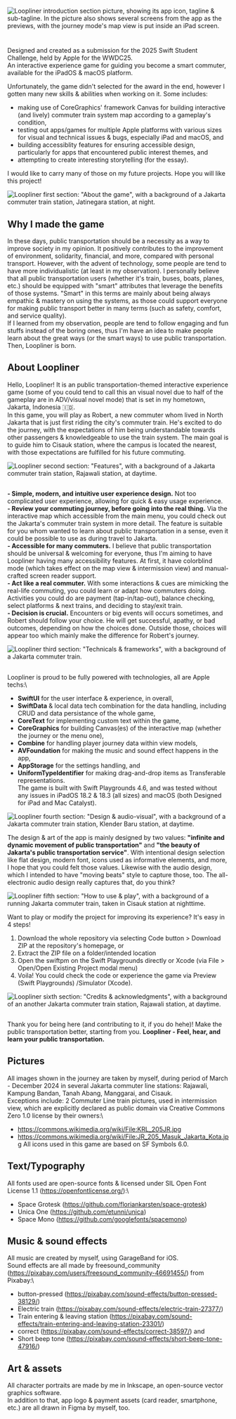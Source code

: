 ![Loopliner introduction section picture, showing its app icon, tagline & sub-tagline. In the picture also shows several screens from the app as the previews, with the journey mode's map view is put inside an iPad screen.](https://github.com/lonard2/Loopliner/blob/main/README%20Assets/Loopliner%20intro.png)

#
Designed and created as a submission for the 2025 Swift Student Challenge, held by Apple for the WWDC25.\
An interactive experience game for guiding you become a smart commuter, available for the iPadOS & macOS platform.

Unfortunately, the game didn't selected for the award in the end, however I gotten many new skills & abilities when working on it.
Some includes:
- making use of CoreGraphics' framework Canvas for building interactive (and lively) commuter train system map according to a gameplay's condition,
- testing out apps/games for multiple Apple platforms with various sizes for visual and technical issues & bugs, especially iPad and macOS, and
- building accessiblity features for ensuring accessible design, particularly for apps that encountered public interest themes, and
- attempting to create interesting storytelling (for the essay).

I would like to carry many of those on my future projects.
Hope you will like this project!

![Loopliner first section: "About the game", with a background of a Jakarta commuter train station, Jatinegara station, at night.](https://github.com/lonard2/Loopliner/blob/main/README%20Assets/Section%201.png)
## Why I made the game
In these days, public transportation should be a necessity as a way to improve society in my opinion. It positively contributes to the improvement of environment, solidarity, financial, and more, compared with personal transport. However, with the advent of technology, some people are tend to have more individualistic (at least in my observation). I personally believe that all public transportation users (whether it's train, buses, boats, planes, etc.) should be equipped with "smart" attributes that leverage the benefits of those systems. "Smart" in this terms are mainly about being always empathic & mastery on using the systems, as those could support everyone for making public transport better in many terms (such as safety, comfort, and service quality).\
If I learned from my observation, people are tend to follow engaging and fun stuffs instead of the boring ones, thus I'm have an idea to make people learn about the great ways (or the smart ways) to use public transportation. Then, Loopliner is born.

## About Loopliner
Hello, Loopliner! It is an public transportation-themed interactive experience game (some of you could tend to call this an visual novel due to half of the gameplay are in ADV/visual novel mode) that is set in my hometown, Jakarta, Indonesia 🇮🇩.\
In this game, you will play as Robert, a new commuter whom lived in North Jakarta that is just first riding the city's commuter train. He's excited to do the journey, with the expectations of him being understandable towards other passengers & knowledgeable to use the train system. The main goal is to guide him to Cisauk station, where the campus is located the nearest, with those expectations are fulfilled for his future commuting.

![Loopliner second section: "Features", with a background of a Jakarta commuter train station, Rajawali station, at daytime.](https://github.com/lonard2/Loopliner/blob/main/README%20Assets/Section%202.png)
##
**- Simple, modern, and intuitive user experience design.** Not too complicated user experience, allowing for quick & easy usage experience.\
**- Review your commuting journey, before going into the real thing.** Via the interactive map which accessible from the main menu, you could check out the Jakarta's commuter train system in more detail. The feature is suitable for you whom wanted to learn about public transportation in a sense, even it could be possible to use as during travel to Jakarta.\
**- Accessible for many commuters.** I believe that public transportation should be universal & welcoming for everyone, thus I'm aiming to have Loopliner having many accessibility features. At first, it have colorblind mode (which takes effect on the map view & intermission view) and manual-crafted screen reader support.\
**- Act like a real commuter.** With some interactions & cues are mimicking the real-life commuting, you could learn or adapt how commuters doing. Activities you could do are payment (tap-in/tap-out), balance checking, select platforms & next trains, and deciding to stay/exit train.\
**- Decision is crucial.** Encounters or big events will occurs sometimes, and Robert should follow your choice. He will get successful, apathy, or bad outcomes, depending on how the choices done. Outside those, choices will appear too which mainly make the difference for Robert's journey.

![Loopliner third section: "Technicals & frameworks", with a background of a Jakarta commuter train.](https://github.com/lonard2/Loopliner/blob/main/README%20Assets/Section%203.png)
##
Loopliner is proud to be fully powered with technologies, all are Apple techs:\
- **SwiftUI** for the user interface & experience, in overall,
- **SwiftData** & local data tech combination for the data handling, including CRUD and data persistance of the whole game,
- **CoreText** for implementing custom text within the game,
- **CoreGraphics** for building Canvas(es) of the interactive map (whether the journey or the menu one),
- **Combine** for handling player journey data within view models,
- **AVFoundation** for making the music and sound effect happens in the app,
- **AppStorage** for the settings handling, and
- **UniformTypeIdentifier** for making drag-and-drop items as Transferable representations.
\
The game is built with Swift Playgrounds 4.6, and was tested without any issues in iPadOS 18.2 & 18.3 (all sizes) and macOS (both Designed for iPad and Mac Catalyst).

![Loopliner fourth section: "Design & audio-visual", with a background of a Jakarta commuter train station, Klender Baru station, at daytime.](https://github.com/lonard2/Loopliner/blob/main/README%20Assets/Section%204.png)

The design & art of the app is mainly designed by two values: **"infinite and dynamic movement of public transportation"** and **"the beauty of Jakarta's public transportation service"**. 
With intentional design selection like flat design, modern font, icons used as informative elements, and more, I hope that you could felt those values. Likewise with the audio design, which I intended to have "moving beats" style to capture those, too. The all-electronic audio design really captures that, do you think?

![Loopliner fifth section: "How to use & play", with a background of a running Jakarta commuter train, taken in Cisauk station at nighttime.](https://github.com/lonard2/Loopliner/blob/main/README%20Assets/Section%206.png)

Want to play or modify the project for improving its experience? It's easy in 4 steps!

1. Download the whole repository via selecting Code button > Download ZIP at the repository's homepage, or
2. Extract the ZIP file on a folder/intended location
3. Open the swiftpm on the Swift Playgrounds directly or Xcode (via File > Open/Open Existing Project modal menu)
4. Voila! You could check the code or experience the game via Preview (Swift Playgrounds) /Simulator (Xcode).

![Loopliner sixth section: "Credits & acknowledgments", with a background of an another Jakarta commuter train station, Rajawali station, at daytime.](https://github.com/lonard2/Loopliner/blob/main/README%20Assets/Section%205.png)

##
Thank you for being here (and contributing to it, if you do hehe)! Make the public transportation better, starting from you.
**Loopliner - Feel, hear, and learn your public transportation.**

## Pictures
All images shown in the journey are taken by myself,  during period of March - December 2024 in several Jakarta commuter line stations: Rajawali, Kampung Bandan, Tanah Abang, Manggarai, and Cisauk.\
Exceptions include: 2 Commuter Line train pictures, used in intermission view, which are explicitly declared as public domain via Creative Commons Zero 1.0 license by their owners:\
- https://commons.wikimedia.org/wiki/File:KRL_205JR.jpg
- https://commons.wikimedia.org/wiki/File:JR_205_Masuk_Jakarta_Kota.jpg
All icons used in this game are based on SF Symbols 6.0.

## Text/Typography
All fonts used are open-source fonts & licensed under SIL Open Font License 1.1 (https://openfontlicense.org/):\
- Space Grotesk (https://github.com/floriankarsten/space-grotesk)
- Unica One (https://github.com/etunni/unica)
- Space Mono (https://github.com/googlefonts/spacemono)

## Music & sound effects
All music are created by myself, using GarageBand for iOS.\
Sound effects are all made by freesound_community (https://pixabay.com/users/freesound_community-46691455/) from Pixabay:\
- button-pressed (https://pixabay.com/sound-effects/button-pressed-38129/)
- Electric train (https://pixabay.com/sound-effects/electric-train-27377/)
- Train entering & leaving station (https://pixabay.com/sound-effects/train-entering-and-leaving-station-23301/)
- correct (https://pixabay.com/sound-effects/correct-38597/) and
- Short beep tone (https://pixabay.com/sound-effects/short-beep-tone-47916/)

## Art & assets
All character portraits are made by me in Inkscape, an open-source vector graphics software.\
In addition to that, app logo & payment assets (card reader, smartphone, etc.) are all drawn in Figma by myself, too.
